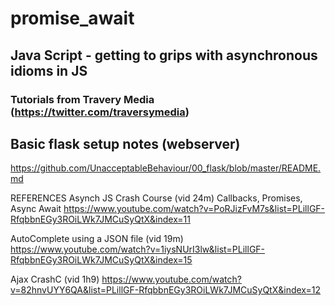 # promise_await
## Java Script - getting to grips with asynchronous idioms in  JS
### Tutorials from Travery Media (https://twitter.com/traversymedia)

## Basic flask setup notes (webserver)
https://github.com/UnacceptableBehaviour/00_flask/blob/master/README.md






REFERENCES
Asynch JS Crash Course (vid 24m) Callbacks, Promises, Async Await
https://www.youtube.com/watch?v=PoRJizFvM7s&list=PLillGF-RfqbbnEGy3ROiLWk7JMCuSyQtX&index=11

AutoComplete using a JSON file (vid 19m)
https://www.youtube.com/watch?v=1iysNUrI3lw&list=PLillGF-RfqbbnEGy3ROiLWk7JMCuSyQtX&index=15

Ajax CrashC (vid 1h9)
https://www.youtube.com/watch?v=82hnvUYY6QA&list=PLillGF-RfqbbnEGy3ROiLWk7JMCuSyQtX&index=12


